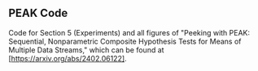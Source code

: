 ## PEAK Code

Code for Section 5 (Experiments) and all figures of "Peeking with PEAK: Sequential, Nonparametric Composite Hypothesis Tests for Means of Multiple Data Streams," which can be found at [https://arxiv.org/abs/2402.06122].




